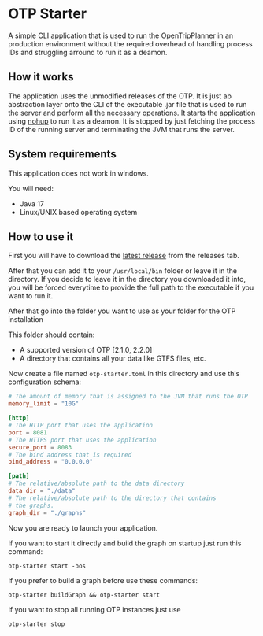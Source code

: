# OTP Starter

A simple CLI application that is used to run the OpenTripPlanner in 
an production environment without the required overhead of handling process IDs and struggling arround to run 
it as a deamon.

## How it works

The application uses the unmodified releases of the OTP. It is just ab abstraction layer onto the CLI of the executable 
.jar file that is used to run the server and perform all the necessary operations.
It starts the application using [nohup](https://de.wikipedia.org/wiki/Nohup) to run it as a deamon. 
It is stopped by just fetching the process ID of the running server and terminating the JVM that runs
the server. 

## System requirements

This application does not work in windows.

You will need: 
- Java 17
- Linux/UNIX based operating system

## How to use it

First you will have to download the [latest release](https://github.com/MathisBurger/OpenTripPlanner-Starter/releases/tag/0.1.1) from the releases tab.

After that you can add it to your `/usr/local/bin` folder or leave it in the directory.
If you decide to leave it in the directory you downloaded it into, you will be forced everytime to 
provide the full path to the executable if you want to run it.

After that go into the folder you want to use as your folder for the OTP installation

This folder should contain:
- A supported version of OTP [2.1.0, 2.2.0]
- A directory that contains all your data like GTFS files, etc.

Now create a file named `otp-starter.toml` in this directory and use this configuration schema:

```toml
# The amount of memory that is assigned to the JVM that runs the OTP
memory_limit = "10G"

[http]
# The HTTP port that uses the application
port = 8081
# The HTTPS port that uses the application
secure_port = 8083
# The bind address that is required
bind_address = "0.0.0.0"

[path]
# The relative/absolute path to the data directory
data_dir = "./data"
# The relative/absolute path to the directory that contains
# the graphs.
graph_dir = "./graphs"
```

Now you are ready to launch your application.

If you want to start it directly and build the graph on startup just run this command:

```shell
otp-starter start -bos
```

If you prefer to build a graph before use these commands:

```shell
otp-starter buildGraph && otp-starter start
```


If you want to stop all running OTP instances just use 
```shell
otp-starter stop
```

